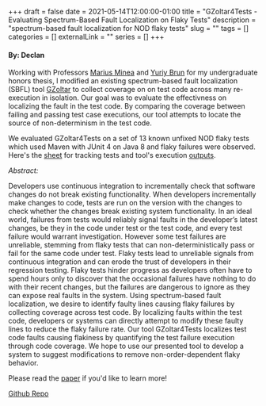 +++ 
draft = false
date = 2021-05-14T12:00:00-01:00
title = "GZoltar4Tests - Evaluating Spectrum-Based Fault Localization on Flaky Tests"
description = "spectrum-based fault localization for NOD flaky tests"
slug = ""
tags = []
categories = []
externalLink = ""
series = []
+++

#### By: Declan

Working with Professors [Marius Minea](https://www.cics.umass.edu/people/minea-marius) and [Yuriy Brun](https://www.cics.umass.edu/faculty/directory/brun_yuriy) for my undergraduate honors thesis, I modified an existing spectrum-based fault localization (SBFL) tool [GZoltar](https://github.com/GZoltar/gzoltar) to collect coverage on on test code across many re-execution in isolation. Our goal was to evaluate the effectivness on localizing the fault in the test code. By comparing the coverage between failing and passing test case executions, our tool attempts to locate the source of non-determinism in the test code. 

We evaluated GZoltar4Tests on a set of 13 known unfixed NOD flaky tests which used Maven with JUnit 4 on Java 8 and flaky failures were observed. Here's the [sheet](https://docs.google.com/spreadsheets/d/1Aumwx2lfOorT9TTw6Af6VviU-aYG4VP6/edit?usp=sharing&ouid=103834351673914647777&rtpof=true&sd=true) for tracking tests and tool's execution [outputs](https://drive.google.com/file/d/1Speq71Kho6dFlVqt8SRqjbhR1zlTuHZQ/view?usp=sharing).



*Abstract:*

Developers use continuous integration to incrementally check that software changes do not break existing functionality. When developers incrementally make changes to code, tests are run on the version with the changes to check whether the changes break existing system functionality. In an ideal world, failures from tests would reliably signal faults in the developer’s latest changes, be they in the code under test or the test code, and every test failure would warrant investigation. However some test failures are unreliable, stemming from flaky tests that can non-deterministically pass or fail for the same code under test. Flaky tests lead to unreliable signals from continuous integration and can erode the trust of developers in their regression testing. Flaky tests hinder progress as developers often have to spend hours only to discover that the occasional failures have nothing to do with their recent changes, but the failures are dangerous to ignore as they can expose real faults in the system. Using spectrum-based fault localization, we desire to identify faulty lines causing flaky failures by collecting coverage across test code. By localizing faults within the test code, developers or systems can directly attempt to modify these faulty lines to reduce the flaky failure rate. Our tool GZoltar4Tests localizes test code faults causing flakiness by quantifying the test failure execution through code coverage. We hope to use our presented tool to develop a system to suggest modifications to remove non-order-dependent flaky behavior.

Please read the [paper](https://drive.google.com/file/d/1zRyVYAEdf3VfreqYLLVeaXUo3VTakjrI/view?usp=sharing) if you'd like to learn more!

[Github Repo](https://github.com/graydh/gzoltar/tree/gzoltar4tests)
